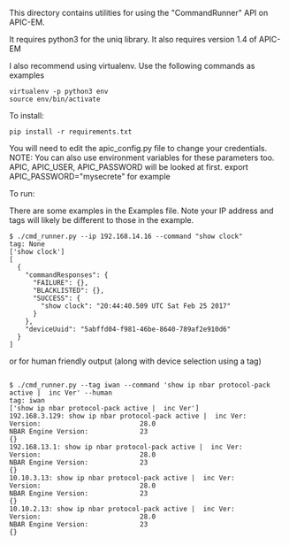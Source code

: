 This directory contains utilities for using the "CommandRunner"
API on APIC-EM.

It requires python3 for the uniq library.  It also requires version 1.4 of APIC-EM

I also recommend using virtualenv.  Use the following commands as examples

```buildoutcfg
virtualenv -p python3 env
source env/bin/activate
```

To install:

```buildoutcfg
pip install -r requirements.txt
```

You will need to edit the apic_config.py file to change your credentials.
NOTE:  You can also use environment variables for these parameters too.
   APIC, APIC_USER, APIC_PASSWORD will be looked at first.
   export APIC_PASSWORD="mysecrete" for example

To run:

There are some examples in the Examples file.
Note your IP address and tags will likely be different to those in the example.

```buildoutcfg
$ ./cmd_runner.py --ip 192.168.14.16 --command "show clock"
tag: None
['show clock']
[
  {
    "commandResponses": {
      "FAILURE": {},
      "BLACKLISTED": {},
      "SUCCESS": {
        "show clock": "20:44:40.509 UTC Sat Feb 25 2017"
      }
    },
    "deviceUuid": "5abffd04-f981-46be-8640-789af2e910d6"
  }
]

```

or for human friendly output (along with device selection using a tag)

```buildoutcfg

$ ./cmd_runner.py --tag iwan --command 'show ip nbar protocol-pack active |  inc Ver' --human
tag: iwan
['show ip nbar protocol-pack active |  inc Ver']
192.168.3.129: show ip nbar protocol-pack active |  inc Ver:
Version:                         28.0
NBAR Engine Version:             23
{}
192.168.13.1: show ip nbar protocol-pack active |  inc Ver:
Version:                         28.0
NBAR Engine Version:             23
{}
10.10.3.13: show ip nbar protocol-pack active |  inc Ver:
Version:                         28.0
NBAR Engine Version:             23
{}
10.10.2.13: show ip nbar protocol-pack active |  inc Ver:
Version:                         28.0
NBAR Engine Version:             23
{}


```